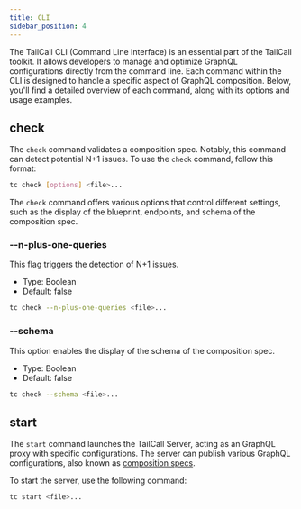 ```yaml
---
title: CLI
sidebar_position: 4
---
```


The TailCall CLI (Command Line Interface) is an essential part of the TailCall toolkit. It allows developers to manage and optimize GraphQL configurations directly from the command line. Each command within the CLI is designed to handle a specific aspect of GraphQL composition. Below, you'll find a detailed overview of each command, along with its options and usage examples.

## check

The `check` command validates a composition spec. Notably, this command can detect potential N+1 issues. To use the `check` command, follow this format:

```bash
tc check [options] <file>...
```

The `check` command offers various options that control different settings, such as the display of the blueprint, endpoints, and schema of the composition spec.

### --n-plus-one-queries

This flag triggers the detection of N+1 issues.

- Type: Boolean
- Default: false

```bash
tc check --n-plus-one-queries <file>...
```

### --schema

This option enables the display of the schema of the composition spec.

- Type: Boolean
- Default: false

```bash
tc check --schema <file>...
```

## start

The `start` command launches the TailCall Server, acting as an GraphQL proxy with specific configurations. The server can publish various GraphQL configurations, also known as [composition specs].

To start the server, use the following command:

```bash
tc start <file>...
```
[composition specs]: /docs/intro/architecture#composition-specification-blueprint
[architecture]: /docs/intro/architecture
